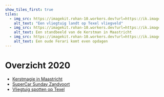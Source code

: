 ```yaml
---
show_tiles_first: true
tiles:
  - img_src: https://imagekit.rohan-10.workers.dev?url=https://ik.imagekit.io/rhn00jwt/tr:w-200/2020-06-20-Texel-vliegveld/20200623-airportTexel-55.jpg
    alt_text: "Een vliegtuig landt op Texel vliegveld"
  - img_src: https://imagekit.rohan-10.workers.dev?url=https://ik.imagekit.io/rhn00jwt/tr:w-200,ar-1-1/2019-12-21-maastricht/20191221-maastrigt-425.jpg
    alt_text: Een standbeeld van de Kerstman in Maastricht
  - img_src: https://imagekit.rohan-10.workers.dev?url=https://ik.imagekit.io/rhn00jwt/tr:w-200,ar-1-1/2020-09-20-superCarSunday-zandvoort/carsunday_20200920_13.jpg
    alt_text: Een oude Ferari komt even opdagen
---
```


# Overzicht 2020

- [Kerstmagie in Maastricht](./2020-12-21-kerst-maastricht.md)
- [SuperCar Sunday Zandvoort](./2020-09-20-supercarsunday-zandvoort.md)
- [Vliegtuig spotten op Texel](2020-06-20-texel-vliegveld.md)
